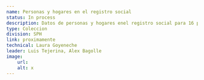 ```yaml
---
name: Personas y hogares en el registro social
status: In process
description: Datos de personas y hogares enel registro social para 16 países de la región a nivel subnacional
type: Coleccion
division: SPH
link: proximamente
technical: Laura Goyeneche
leader: Luis Tejerina, Alex Bagolle
image: 
    url: 
    alt: x
---
```

    
